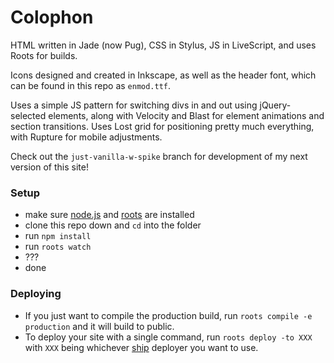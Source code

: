 # Colophon

HTML written in Jade (now Pug), CSS in Stylus, JS in LiveScript, and uses Roots for builds.  

Icons designed and created in Inkscape, as well as the header font, which can be found in this repo as `enmod.ttf`.

Uses a simple JS pattern for switching divs in and out using jQuery-selected elements, along with Velocity and Blast for element animations and section transitions.  Uses Lost grid for positioning pretty much everything, with Rupture for mobile adjustments.

Check out the `just-vanilla-w-spike` branch for development of my next version of this site!

### Setup

- make sure [node.js](http://nodejs.org) and [roots](http://roots.cx) are installed
- clone this repo down and `cd` into the folder
- run `npm install`
- run `roots watch`
- ???
- done

### Deploying

- If you just want to compile the production build, run `roots compile -e production` and it will build to public.
- To deploy your site with a single command, run `roots deploy -to XXX` with `XXX` being whichever [ship](https://github.com/carrot/ship#usage) deployer you want to use.
